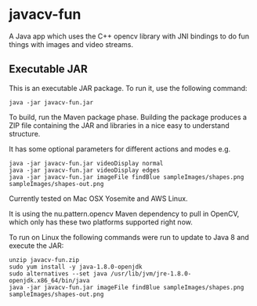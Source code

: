 # javacv-fun
A Java app which uses the C++ opencv library with JNI bindings to do fun things with images and video streams.

Executable JAR
--------------
This is an executable JAR package. To run it, use the following command:
```
java -jar javacv-fun.jar
```

To build, run the Maven package phase. Building the package produces a ZIP file containing the JAR and libraries in a nice easy to understand structure.

It has some optional parameters for different actions and modes e.g.

```
java -jar javacv-fun.jar videoDisplay normal
java -jar javacv-fun.jar videoDisplay edges
java -jar javacv-fun.jar imageFile findBlue sampleImages/shapes.png sampleImages/shapes-out.png
```

Currently tested on Mac OSX Yosemite and AWS Linux. 

It is using the nu.pattern.opencv Maven dependency to pull in OpenCV, which only has these two platforms supported right now.

To run on Linux the following commands were run to update to Java 8 and execute the JAR:

```
unzip javacv-fun.zip
sudo yum install -y java-1.8.0-openjdk
sudo alternatives --set java /usr/lib/jvm/jre-1.8.0-openjdk.x86_64/bin/java
java -jar javacv-fun.jar imageFile findBlue sampleImages/shapes.png sampleImages/shapes-out.png
```

